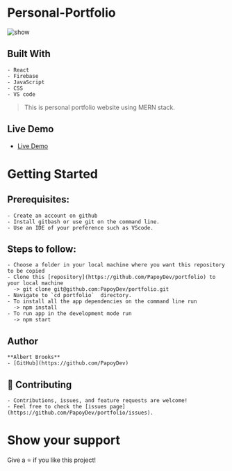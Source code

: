 # Personal-Portfolio
![show](https://user-images.githubusercontent.com/131745544/235319466-c1e14716-cd28-4f06-8192-a38c3ee47b0c.png)

  ## Built With
    - React
    - Firebase
    - JavaScript
    - CSS
    - VS code

  > This is personal portfolio website using MERN stack.
  ## Live Demo
  - [Live Demo](https://brooks-miracle-blog.web.app/)

# Getting Started
  ## Prerequisites:
    - Create an account on github
    - Install gitbash or use git on the command line.
    - Use an IDE of your preference such as VScode.

  ## Steps to follow:
    - Choose a folder in your local machine where you want this repository to be copied
    - Clone this [repository](https://github.com/PapoyDev/portfolio) to your local machine 
      -> git clone git@github.com:PapoyDev/portfolio.git
    - Navigate to `cd portfolio`  directory.
    - To install all the app dependencies on the command line run
      -> npm install
    - To run app in the development mode run 
      -> npm start

  ## Author
    **Albert Brooks**
    - [GitHub](https://github.com/PapoyDev)

  ## 🤝 Contributing
    - Contributions, issues, and feature requests are welcome!
    - Feel free to check the [issues page](https://github.com/PapoyDev/portfolio/issues).

# Show your support
  Give a ⭐ if you like this project!
